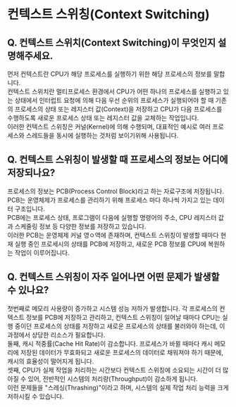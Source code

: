# 컨텍스트 스위칭(Context Switching)

## **Q. 컨텍스트 스위치(Context Switching)이 무엇인지 설명해주세요.**

먼저 컨텍스트란 CPU가 해당 프로세스를 실행하기 위한 해당 프로세스의 정보를 말합니다.\
컨텍스트 스위치란 멀티프로세스 환경에서 CPU가 어떤 하나의 프로세스를 실행하고 있는 상태에서 인터럽트 요청에 의해 다음 우선 순위의 프로세스가 실행되어야 할 때 기존의 프로세스의 상태 또는 레지스터 값(Context)을 저장하고 CPU가 다음 프로세스를 수행하도록 새로운 프로세스 상태 또는 레지스터 값을 교체하는 작업입니다.\
이러한 컨텍스트 스위칭은 커널(Kernel)에 의해 수행되며, 대표적인 예시로 여러 프로세스와 스레드들을 동시에 실행하는 것처럼 보이기위해 사용됩니다.



## **Q. 컨텍스트 스위칭이 발생할 때 프로세스의 정보는 어디에 저장되나요?**

프로세스의 정보는 PCB(Process Control Block)라고 하는 자료구조에 저장됩니다. PCB는 운영체제가 프로세스를 관리하기 위해 프로세스 마다 하나씩 가지고 있는 데이터 구조입니다.\
PCB에는 프로세스 상태, 프로그램이 다음에 실행할 명령어의 주소, CPU 레지스터 값과 스케줄링 정보 등 다양한 정보를 저장하고 있습니다.\
이러한 PCB는 운영체제 커널 영ㅇ역에 존재하며, 컨텍스트 스위칭이 발생할 때마다 현재 실행 중인 프로세시의 상태를 PCB에 저장하고, 새로운 PCB 정보를 CPU에 복원하는 작업이 이루어집니다.



## **Q. 컨텍스트 스위칭이 자주 일어나면 어떤 문제가 발생할 수 있나요?**

첫번째로 메모리 사용량이 증가하고 시스템 성능 저하가 발생합니다. 각 프로세스의 컨텍스트 정보를 PCB에 저장하고 관리하고, 컨텍스트 스위칭이 일어날 때마다 CPU는 실행 중이던 프로세스의 상태를 저장하고 새로운 프로세스의 상태를 불러와야 하는데, 이 과정에서 상당한 리소스가 필요합니다.\
둘째, 캐시 적중률(Cache Hit Rate)이 감소합니다. 프로세스가 바뀔 때마다 캐시 메모리에 저장된 데이터가 무효화되고 새로운 프로세스의 데이터로 채워져야 하기 때문에, 캐시의 효율성이 떨어지게 됩니다.\
셋째, CPU가 실제 작업을 처리하는 시간보다 컨텍스트 스위칭에 소요되는 시간이 더 많아질 수 있어, 전반적인 시스템의 처리량(Throughput)이 감소하게 됩니다.\
이런 문제들을 "스레싱(Thrashing)"이라고 하며, 시스템의 실제 작업 처리 능력을 크게 저하시킬 수 있습니다.
